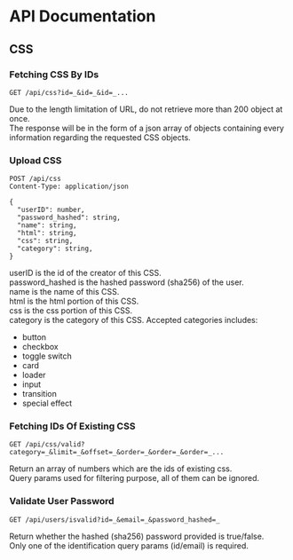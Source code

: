 # API Documentation
## CSS
### Fetching CSS By IDs
```http request
GET /api/css?id=_&id=_&id=_...
```
Due to the length limitation of URL, do not retrieve more than 200 object at once.  
The response will be in the form of a json array of objects containing every information regarding the requested CSS objects.  
### Upload CSS
```http request
POST /api/css
Content-Type: application/json

{
  "userID": number,
  "password_hashed": string,
  "name": string,
  "html": string,
  "css": string,
  "category": string,
}
```
userID is the id of the creator of this CSS.  
password_hashed is the hashed password (sha256) of the user.  
name is the name of this CSS.  
html is the html portion of this CSS.  
css is the css portion of this CSS.  
category is the category of this CSS. Accepted categories includes:
- button
- checkbox
- toggle switch
- card
- loader
- input
- transition
- special effect
  
### Fetching IDs Of Existing CSS
```http request
GET /api/css/valid?category=_&limit=_&offset=_&order=_&order=_&order=_...
```

Return an array of numbers which are the ids of existing css.  
Query params used for filtering purpose, all of them can be ignored.  

### Validate User Password
```http request
GET /api/users/isvalid?id=_&email=_&password_hashed=_
```

Return whether the hashed (sha256) password provided is true/false.  
Only one of the identification query params (id/email) is required.  